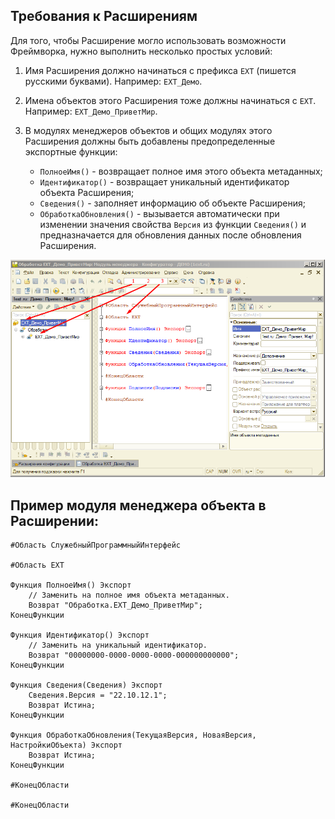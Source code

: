 ## Требования к Расширениям

Для того, чтобы Расширение могло использовать возможности Фреймворка, нужно выполнить несколько простых условий:

1. Имя Расширения должно начинаться с префикса `ЕХТ` (пишется русскими буквами). Например: `ЕХТ_Демо`.

2. Имена объектов этого Расширения тоже должны начинаться с `ЕХТ`. Например: `ЕХТ_Демо_ПриветМир`.

3. В модулях менеджеров объектов и общих модулях этого Расширения должны быть добавлены предопределенные экспортные функции: 
    - `ПолноеИмя()` - возвращает полное имя этого объекта метаданных;
    - `Идентификатор()` - возвращает уникальный идентификатор объекта Расширения; 
    - `Сведения()` - заполняет информацию об объекте Расширения;
    - `ОбработкаОбновления()` - вызывается автоматически при изменении значения свойства `Версия` из функции `Сведения()` и предназначается для обновления данных после обновления Расширения.

![Screenshot](../img/3%20%D0%BF%D1%80%D0%B0%D0%B2%D0%B8%D0%BB%D0%B0.png)

## Пример модуля менеджера объекта в Расширении:

``` linenums="1"
#Область СлужебныйПрограммныйИнтерфейс

#Область ЕХТ

Функция ПолноеИмя() Экспорт
    // Заменить на полное имя объекта метаданных.
    Возврат "Обработка.ЕХТ_Демо_ПриветМир";
КонецФункции

Функция Идентификатор() Экспорт
    // Заменить на уникальный идентификатор.
    Возврат "00000000-0000-0000-0000-000000000000"; 
КонецФункции

Функция Сведения(Сведения) Экспорт
    Сведения.Версия = "22.10.12.1";
    Возврат Истина;
КонецФункции

Функция ОбработкаОбновления(ТекущаяВерсия, НоваяВерсия, НастройкиОбъекта) Экспорт 
    Возврат Истина;
КонецФункции

#КонецОбласти

#КонецОбласти
```    